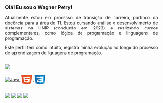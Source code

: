 ### Olá! Eu sou o Wagner Petry!

<div align="justify"> 
        <p>Atualmente estou em processo de transição de carreira, partindo da docência para a área de TI. Estou cursando análise e desenvolvimento de sistemas na UNIP (conclusão em 2022) e realizando cursos complementares, como lógica de programação e linguagens de programação.</p>

  <p>Este perfil tem como intuito, registra minha evolução ao longo do processo de aprendizagem de liguagens de programação.</p>
</div>

##
 
 <div>
  <a href="https://github.com/WagnerOPetry">
  <img height="180em" src="https://github-readme-stats.vercel.app/api?username=WagnerOPetry&show_icons=true&theme=vue-dark&include_all_commits=true&count_private=true"/>
  <!--
  <img height="150em" src="https://github-readme-stats.vercel.app/api/top-langs/?username=WagnerOPetry&layout=compact&langs_count=7&theme=dark"/>
  -->
  
</div>
 
<div style="display: inline_block"><br>
  <img align="center" alt="Java" height="30" width="40" src="https://img.icons8.com/color/96/000000/java-coffee-cup-logo--v1.png">
  <img align="center" alt="HTML" height="30" width="40" src="https://raw.githubusercontent.com/devicons/devicon/master/icons/html5/html5-original.svg">
  <img align="center" alt="CSS" height="30" width="40" src="https://raw.githubusercontent.com/devicons/devicon/master/icons/css3/css3-original.svg">  
</div>
  
  ##
 
<div> 
 <a href="https://www.linkedin.com/in/wagnerpetry/" target="_blank"><img src="https://img.shields.io/badge/-LinkedIn-%230077B5?style=for-the-badge&logo=linkedin&logoColor=white" target="_blank"></a>  
 <a href="https://instagram.com/wagnerpetry" target="_blank"><img src="https://img.shields.io/badge/-Instagram-F08080?style=for-the-badge&logo=instagram&logoColor=white" target="_blank"></a>
 	<a href = "mailto:wagneroliveirap@gmail.com"><img src="https://img.shields.io/badge/-Gmail-B22222?style=for-the-badge&logo=gmail&logoColor=white" target="_blank"></a>
  <a href="https://pt-br.facebook.com/wagner.petry.3" target="_blank"><img src="https://img.shields.io/badge/-Facebook-4682B4?style=for-the-badge&logo=facebook&logoColor=white" target="_blank"></a>
</div>
